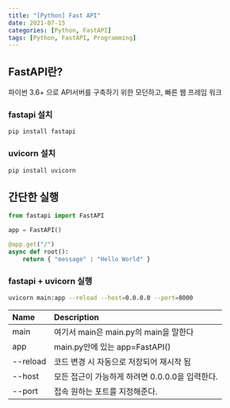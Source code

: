```yaml
---
title: "[Python] Fast API"
date: 2021-07-15
categories: [Python, FastAPI]
tags: [Python, FastAPI, Programming]
---
```


## FastAPI란?
파이썬 3.6+ 으로 API서버를 구축하기 위한 모던하고, 빠른 웹 프레임 워크

### fastapi 설치
```bash
pip install fastapi
```

### uvicorn 설치
```bash
pip install uvicorn
```

## 간단한 실행
```python
from fastapi import FastAPI

app = FastAPI()

@app.get("/")
async def root():
	return { "message" : "Hello World" }
```

### fastapi + uvicorn 실행
```bash
uvicorn main:app --reload --host=0.0.0.0 --port=8000
```

| Name | Description |
|:-|:-|
| main | 여기서 main은 main.py의 main을 말한다 |
| app | main.py안에 있는 app=FastAPI() |
| --reload | 코드 변경 시 자동으로 저장되어 재시작 됨 |
| --host | 모든 접근이 가능하게 하려면 0.0.0.0을 입력한다. |
| --port | 접속 원하는 포트를 지정해준다. |